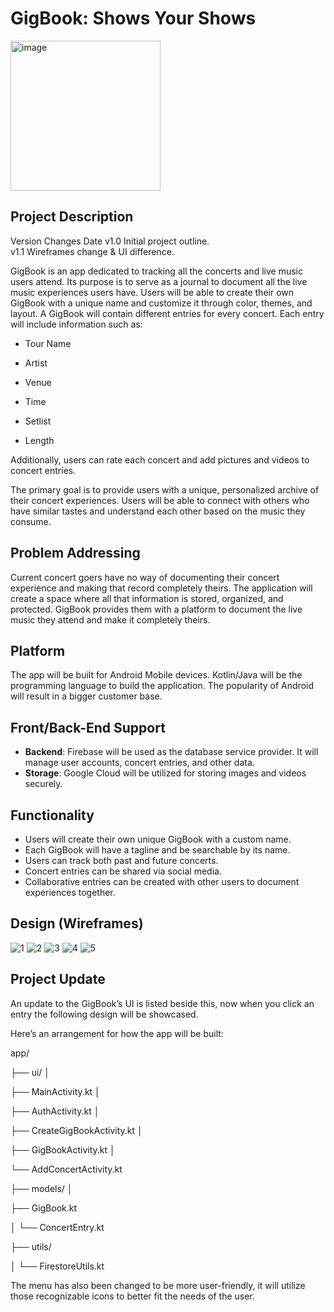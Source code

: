 # GigBook: Shows Your Shows
<img width="240" alt="image" src="https://github.com/user-attachments/assets/dc824677-a667-4376-8344-ac8152dce19b">


## Project Description

Version	Changes	Date
v1.0	Initial project outline.	
v1.1	Wireframes change & UI difference.

GigBook is an app dedicated to tracking all the concerts and live music users attend. Its purpose is to serve as a journal to document all the live music experiences users have. Users will be able to create their own GigBook with a unique name and customize it through color, themes, and layout. A GigBook will contain different entries for every concert. Each entry will include information such as:

- Tour Name
- Artist
- Venue

- Time
- Setlist
- Length

Additionally, users can rate each concert and add pictures and videos to concert entries.

The primary goal is to provide users with a unique, personalized archive of their concert experiences. Users will be able to connect with others who have similar tastes and understand each other based on the music they consume.

## Problem Addressing

Current concert goers have no way of documenting their concert experience and making that record completely theirs. The application will create a space where all that information is stored, organized, and protected. GigBook provides them with a platform to document the live music they attend and make it completely theirs.  

## Platform

The app will be built for Android Mobile devices. Kotlin/Java will be the programming language to build the application. The popularity of Android will result in a bigger customer base. 

## Front/Back-End Support

- **Backend**: Firebase will be used as the database service provider. It will manage user accounts, concert entries, and other  data.
- **Storage**: Google Cloud will be utilized for storing images and videos securely.

## Functionality

- Users will create their own unique GigBook with a custom name.
- Each GigBook will have a tagline and be searchable by its name.
- Users can track both past and future concerts.
- Concert entries can be shared via social media.
- Collaborative entries can be created with other users to document experiences together.

## Design (Wireframes)

![1](https://github.com/user-attachments/assets/7cacc506-cec6-41c1-922c-6fd964a0fcde)
![2](https://github.com/user-attachments/assets/9875a2d8-6c5f-484a-b197-43ecaa314715)
![3](https://github.com/user-attachments/assets/aa09a557-5a38-4187-a646-2bb6feb072fe)
![4](https://github.com/user-attachments/assets/6d16c3ed-3f8a-4391-904f-fb3a2b651d09)
![5](https://github.com/user-attachments/assets/861286bd-6282-4bbf-95db-25afa36fb86c)

## Project Update
An update to the GigBook’s UI is listed beside this, now when you click an entry the following design will be showcased. 

Here’s an arrangement for how the app will be built: 

app/ 

├── ui/ │


├── MainActivity.kt │ 


├── AuthActivity.kt │ 


├── CreateGigBookActivity.kt │ 


├── GigBookActivity.kt │ 


└── AddConcertActivity.kt 


├── models/ │ 


├── GigBook.kt 


│ └── ConcertEntry.kt 


├── utils/ 


│ └── FirestoreUtils.kt        

The menu has also been changed to be more user-friendly, it will utilize those recognizable icons to better fit the needs of the user. 
